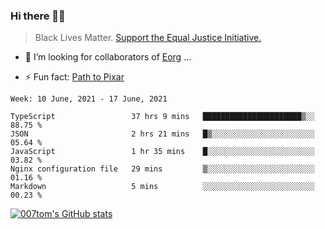 ### Hi there 👋🏿

<!--
**007tom/007tom** is a ✨ _special_ ✨ repository because its `README.md` (this file) appears on your GitHub profile.

Here are some ideas to get you started:
-->

> Black Lives Matter. [Support the Equal Justice Initiative.](https://support.eji.org/give/153413/#!/donation/checkout)

<!--
- 🔭 I’m currently working on ...
- 🌱 I’m currently learning ...
-->
- 👯 I’m looking for collaborators of [Eorg](https://github.com/zhyd1997/Eorg) ...

<!--
- 🤔 I’m looking for help with ...
- 💬 Ask me about ...
- 📫 How to reach me: ...
- 😄 Pronouns: ...
-->

- ⚡ Fun fact: [Path to Pixar](https://bunnyhobby.github.io/)
<!--
-->

<!--START_SECTION:waka-->
```text
Week: 10 June, 2021 - 17 June, 2021

TypeScript                 37 hrs 9 mins   ██████████████████████▒░░   88.75 % 
JSON                       2 hrs 21 mins   █▒░░░░░░░░░░░░░░░░░░░░░░░   05.64 % 
JavaScript                 1 hr 35 mins    █░░░░░░░░░░░░░░░░░░░░░░░░   03.82 % 
Nginx configuration file   29 mins         ▒░░░░░░░░░░░░░░░░░░░░░░░░   01.16 % 
Markdown                   5 mins          ░░░░░░░░░░░░░░░░░░░░░░░░░   00.23 % 
```
<!--END_SECTION:waka-->


[![007tom's GitHub stats](https://github-readme-stats.vercel.app/api?username=007tom&count_private=true&show_icons=true&theme=react)
](https://github.com/anuraghazra/github-readme-stats)
